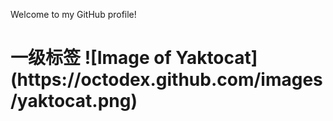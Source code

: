 Welcome to my GitHub profile!
<h1> 一级标签
![Image of Yaktocat](https://octodex.github.com/images/yaktocat.png)
